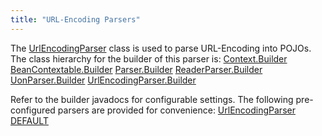 ```yaml
---
title: "URL-Encoding Parsers"
---
```


The [UrlEncodingParser]({{API_DOCS}}/org/apache/juneau/urlencoding/UrlEncodingParser.html) class is used to parse URL-Encoding into POJOs.
The class hierarchy for the builder of this parser is:
<tree>
<node-0><java-abstract-class>[Context.Builder]({{API_DOCS}}/...)</java-abstract-class></node-0>
<node-1><java-abstract-class>[BeanContextable.Builder]({{API_DOCS}}/org/apache/juneau/BeanContextable/Builder.html)</java-abstract-class></node-1>
<node-2><java-abstract-class>[Parser.Builder]({{API_DOCS}}/org/apache/juneau/parser/Parser/Builder.html)</java-abstract-class></node-2>
<node-3><java-abstract-class>[ReaderParser.Builder]({{API_DOCS}}/org/apache/juneau/parser/ReaderParser/Builder.html)</java-abstract-class></node-3>
<node-4><java-class>[UonParser.Builder]({{API_DOCS}}/org/apache/juneau/uon/UonParser/Builder.html)</java-class></node-4>
<node-5><java-class>[UrlEncodingParser.Builder]({{API_DOCS}}/org/apache/juneau/urlencoding/UrlEncodingParser/Builder.html)</java-class></node-5>
</tree>

Refer to the builder javadocs for configurable settings.
The following pre-configured parsers are provided for convenience:
<tree>
<node-0><java-class>[UrlEncodingParser]({{API_DOCS}}/...)</java-class></node-0>
<node-1><javac-field>[DEFAULT]({{API_DOCS}}/org/apache/juneau/urlencoding/UrlEncodingParser.html#DEFAULT)</javac-field></node-1>
</tree>
